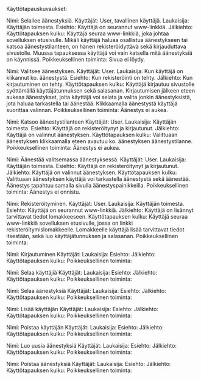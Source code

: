 Käyttötapauskuvaukset:

Nimi: Selailee äänestyksiä.
Käyttäjät: User, tavallinen käyttäjä.
Laukaisija: Käyttäjän toimesta.
Esiehto: Käyttäjä on seurannut www-linkkiä.
Jälkiehto: 
Käyttötapauksen kulku: Käyttäjä seuraa www-linkkiä, joka johtaa sovelluksen etusivulle. Mikäli käyttäjä haluaa osallistua äänestykseen tai katsoa äänestystilanteen, on hänen rekisteröidyttävä sekä kirjauduttava sivustolle. Muussa tapauksessa käyttäjä voi vain katsella mitä äänestyksiä on käynnissä.
Poikkeuksellinen toiminta: Sivua ei löydy.

Nimi: Valitsee äänestyksen.
Käyttäjät: User.
Laukaisija: Kun käyttäjä on klikannut ko. äänestystä.
Esiehto: Kun rekisteröinti on tehty.
Jälkiehto: Kun kirjautuminen on tehty.
Käyttötapauksen kulku: Käyttäjä kirjautuu sivustolle syöttämällä käyttäjätunnuksen sekä salasanan. Kirjautumisen jälkeen eteen aukeaa äänestykset, joita käyttäjä voi selata ja valita jonkin äänestyksistä, jota haluaa tarkastella tai äänestää. Klikkaamalla äänestystä käyttäjä suorittaa valinnan.
Poikkeuksellinen toiminta: Äänestys ei aukea.

Nimi: Katsoo äänestystilanteen
Käyttäjät: User.
Laukaisija: Käyttäjän toimesta.
Esiehto: Käyttäjä on rekisteröitynyt ja kirjautunut.
Jälkiehto: Käyttäjä on valinnut äänestyksen.
Käyttötapauksen kulku: Valittuaan äänestyksen klikkaamalla eteen avautuu ko. äänestyksen äänestystilanne.
Poikkeuksellinen toiminta: Äänestys ei aukea.

Nimi: Äänestää valitsemassa äänestyksessä.
Käyttäjät: User.
Laukaisija: Käyttäjän toimesta.
Esiehto: Käyttäjä on rekisteröitynyt ja kirjautunut.
Jälkiehto: Käyttäjä on valinnut äänestyksen.
Käyttötapauksen kulku: Valittuaan äänestyksen käyttäjä voi tarkastella äänestystä sekä äänestää. Äänestys tapahtuu samalla sivulla äänestyspainikkeilla.
Poikkeuksellinen toiminta: Äänestys ei onnistu. 

Nimi: Rekisteröityminen.
Käyttäjät: User. 
Laukaisija: Käyttäjän toimesta.
Esiehto: Käyttäjä on seurannut www-linkkiä.
Jälkiehto: Käyttäjä on lisännyt tarvittavat tiedot lomakkeeseen. 
Käyttötapauksen kulku: Käyttäjä seuraa www-linkkiä sovelluksen etusivulle, jossa on linkki rekisteröitymislomakkeelle. Lomakkeelle käyttäjä lisää tarvittavat tiedot itsestään, sekä luo käyttäjätunnuksen ja salasanan.
Poikkeuksellinen toiminta: 

Nimi: Kirjautuminen
Käyttäjät: 
Laukaisija: 
Esiehto: 
Jälkiehto: 
Käyttötapauksen kulku: 
Poikkeuksellinen toiminta:

Nimi: Selaa käyttäjiä
Käyttäjät: 
Laukaisija: 
Esiehto: 
Jälkiehto: 
Käyttötapauksen kulku: 
Poikkeuksellinen toiminta:

Nimi: Selaa äänestyksiä
Käyttäjät: 
Laukaisija: 
Esiehto: 
Jälkiehto: 
Käyttötapauksen kulku: 
Poikkeuksellinen toiminta:

Nimi: Lisää käyttäjän
Käyttäjät: 
Laukaisija: 
Esiehto: 
Jälkiehto: 
Käyttötapauksen kulku: 
Poikkeuksellinen toiminta:

Nimi: Poistaa käyttäjän
Käyttäjät: 
Laukaisija: 
Esiehto: 
Jälkiehto: 
Käyttötapauksen kulku: 
Poikkeuksellinen toiminta:

Nimi: Luo uusia äänestyksiä
Käyttäjät: 
Laukaisija: 
Esiehto: 
Jälkiehto: 
Käyttötapauksen kulku: 
Poikkeuksellinen toiminta:

Nimi: Poistaa äänestyksiä
Käyttäjät: 
Laukaisija: 
Esiehto: 
Jälkiehto: 
Käyttötapauksen kulku: 
Poikkeuksellinen toiminta: